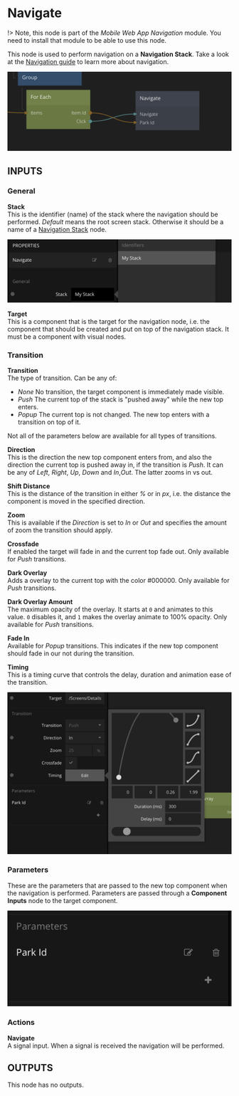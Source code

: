 # Navigate

!> Note, this node is part of the _Mobile Web App Navigation_ module. You need to install that module to be able to use this node.

This node is used to perform navigation on a **Navigation Stack**. Take a look at the [Navigation guide](/modules/webappnavigation/nav-guide.md) to learn more about navigation.

<div class="ndl-images">
    <img src="/modules/webappnavigation/guide/main-navigate.png" class="ndl-image med"></img>   
</div>

## INPUTS

### General

**Stack**  
This is the identifier (name) of the stack where the navigation should be performed. _Default_ means the root screen stack. Otherwise it should be a name of a [Navigation Stack](/modules/webappnavigation/navigation-stack.md) node.

<div class="ndl-images">
    <img src="/modules/webappnavigation/guide/choose-stack.png" class="ndl-image med"></img>   
</div>

**Target**  
This is a component that is the target for the navigation node, i.e. the component that should be created and put on top of the navigation stack. It must be a component with visual nodes.

### Transition

**Transition**  
The type of transition. Can be any of:

- _None_ No transition, the target component is immediately made visible.
- _Push_ The current top of the stack is "pushed away" while the new top enters.
- _Popup_ The current top is not changed. The new top enters with a transition on top of it.

Not all of the parameters below are available for all types of transitions.

**Direction**  
This is the direction the new top component enters from, and also the direction the current top is pushed away in, if the transition is _Push_. It can be any of _Left_, _Right_, _Up_, _Down_ and _In_,_Out_. The latter zooms in vs out.

**Shift Distance**  
This is the distance of the transition in either _%_ or in _px_, i.e. the distance the component is moved in the specified direction.

**Zoom**  
This is available if the _Direction_ is set to _In_ or _Out_ and specifies the amount of zoom the transition should apply.

**Crossfade**  
If enabled the target will fade in and the current top fade out. Only available for _Push_ transitions.

**Dark Overlay**  
Adds a overlay to the current top with the color #000000. Only available for _Push_ transitions.

**Dark Overlay Amount**  
The maximum opacity of the overlay. It starts at `0` and animates to this value. `0` disables it, and `1` makes the overlay animate to 100% opacity. Only available for _Push_ transitions.

**Fade In**  
Available for _Popup_ transitions. This indicates if the new top component should fade in our not during the transition.

**Timing**  
This is a timing curve that controls the delay, duration and animation ease of the transition.

<div class="ndl-images">
    <img src="/modules/webappnavigation/guide/transition-params.png" class="ndl-image med"></img>   
</div>

### Parameters

These are the parameters that are passed to the new top component when the navigation is performed. Parameters are passed through a **Component Inputs** node to the target component.

<div class="ndl-images">
    <img src="/modules/webappnavigation/guide/nav-params.png" class="ndl-image small"></img>   
</div>

### Actions

**Navigate**  
A signal input. When a signal is received the navigation will be performed.

## OUTPUTS <!-- {docsify-ignore} -->

This node has no outputs.
